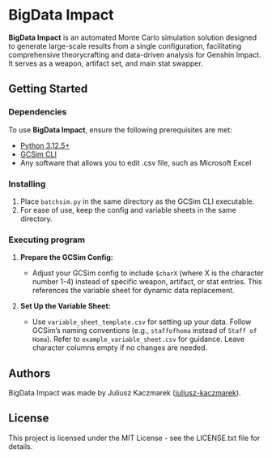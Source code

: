 # BigData Impact

**BigData Impact** is an automated Monte Carlo simulation solution designed to generate large-scale results from a single configuration, facilitating comprehensive theorycrafting and data-driven analysis for Genshin Impact. It serves as a weapon, artifact set, and main stat swapper.

## Getting Started

### Dependencies

To use **BigData Impact**, ensure the following prerequisites are met:
* [Python 3.12.5+](https://www.python.org/)
* [GCSim CLI](https://github.com/genshinsim/gcsim)
* Any software that allows you to edit .csv file, such as Microsoft Excel

### Installing

1. Place `batchsim.py` in the same directory as the GCSim CLI executable.
2. For ease of use, keep the config and variable sheets in the same directory.

### Executing program

1. **Prepare the GCSim Config:**
   - Adjust your GCSim config to include `$charX` (where X is the character number 1-4) instead of specific weapon, artifact, or stat entries. This references the variable sheet for dynamic data replacement.

2. **Set Up the Variable Sheet:**
   - Use `variable_sheet_template.csv` for setting up your data. Follow GCSim’s naming conventions (e.g., `staffofhoma` instead of `Staff of Homa`). Refer to `example_variable_sheet.csv` for guidance. Leave character columns empty if no changes are needed.

## Authors

BigData Impact was made by Juliusz Kaczmarek ([juliusz-kaczmarek](https://github.com/juliusz-kaczmarek)).

## License

This project is licensed under the MIT License - see the LICENSE.txt file for details.

